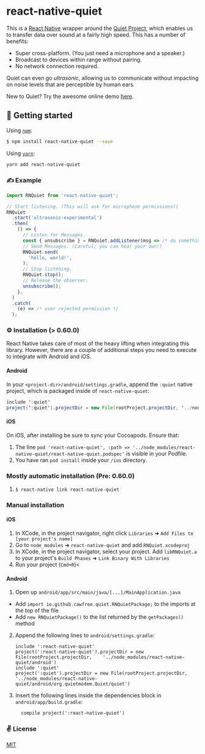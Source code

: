 # react-native-quiet

This is a [React Native](https://facebook.github.io/react-native/) wrapper around the [Quiet Project](https://github.com/quiet/quiet), which enables us to transfer data over sound at a fairly high speed. This has a number of benefits:

  - Super cross-platform. (You just need a microphone and a speaker.)
  - Broadcast to devices within range without pairing.
  - No network connection required.

Quiet can even go _ultrasonic_, allowing us to communicate without impacting on noise levels that are perceptible by human ears.

New to Quiet? Try the awesome online demo [here](https://quiet.github.io/quiet-js/).

## 🚀 Getting started

Using [`npm`]():

```bash
$ npm install react-native-quiet --save
```

Using [`yarn`]():

```bash
yarn add react-native-quiet
```

### ✍️ Example

```javascript
import RNQuiet from 'react-native-quiet';

// Start listening. (This will ask for microphone permissions!)
RNQuiet
  .start('ultrasonic-experimental')
  .then(
    () => {
      // Listen for Messages.
      const { unsubscribe } = RNQuiet.addListener(msg => /* do something with received message */);
      // Send Messages. (Careful; you can hear your own!)
      RNQuiet.send(
        'hello, world!',
      );
      // Stop listening.
      RNQuiet.stop();
      // Release the observer.
      unsubscribe();
    },
  )
  .catch(
    (e) => /* user rejected permission */
  );

```

### ⚙️ Installation (> 0.60.0)

React Native takes care of most of the heavy lifting when integrating this library. However, there are a couple of additional steps you need to execute to integrate with Android and iOS.

#### Android

In your `<project-dir>/android/settings.gradle`, append the `:quiet` native project, which is packaged inside of `react-native-quiet`:

```java
include ':quiet'
project(':quiet').projectDir = new File(rootProject.projectDir, '../node_modules/react-native-quiet/android/org.quietmodem.Quiet')

```

#### iOS

On iOS, after installing be sure to sync your Cocoapods. Ensure that:

1. The line `pod 'react-native-quiet', :path => '../node_modules/react-native-quiet/react-native-quiet.podspec'` is visible in your Podfile.
2. You have ran `pod install` inside your `/ios` directory.

### Mostly automatic installation (Pre: 0.60.0)

1. `$ react-native link react-native-quiet`

### Manual installation

#### iOS

1. In XCode, in the project navigator, right click `Libraries` ➜ `Add Files to [your project's name]`
2. Go to `node_modules` ➜ `react-native-quiet` and add `RNQuiet.xcodeproj`
3. In XCode, in the project navigator, select your project. Add `libRNQuiet.a` to your project's `Build Phases` ➜ `Link Binary With Libraries`
4. Run your project (`Cmd+R`)<

#### Android

1. Open up `android/app/src/main/java/[...]/MainApplication.java`
  - Add `import io.github.cawfree.quiet.RNQuietPackage;` to the imports at the top of the file
  - Add `new RNQuietPackage()` to the list returned by the `getPackages()` method
2. Append the following lines to `android/settings.gradle`:
  	```
  	include ':react-native-quiet'
  	project(':react-native-quiet').projectDir = new File(rootProject.projectDir, 	'../node_modules/react-native-quiet/android')
    include ':quiet'
    project(':quiet').projectDir = new File(rootProject.projectDir, '../node_modules/react-native-quiet/android/org.quietmodem.Quiet/quiet')
  	```
3. Insert the following lines inside the dependencies block in `android/app/build.gradle`:
  	```
      compile project(':react-native-quiet')
  	```

### ✌️ License
[MIT](https://opensource.org/licenses/MIT)
